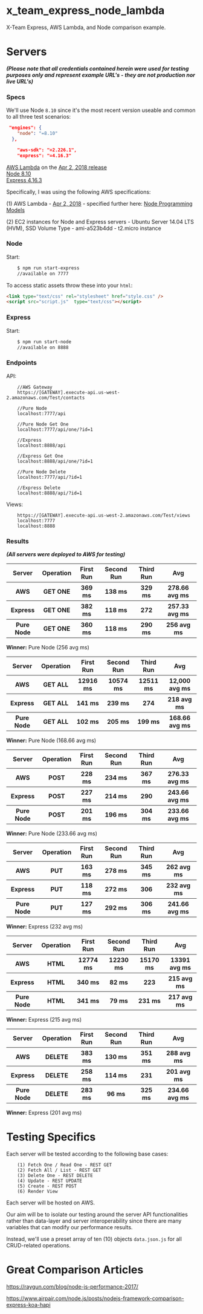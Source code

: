 # x_team_express_node_lambda

X-Team Express, AWS Lambda, and Node comparison example.

# Servers

***(Please note that all credentials contained herein were used for testing purposes only and represent example URL's - they are not production nor live URL's)***

### Specs

We'll use Node `8.10` since it's the most recent version useable and common to all three test scenarios:

```json
 "engines": {
    "node": "=8.10"
  },
```
```json
    "aws-sdk": "=2.226.1",
    "express": "=4.16.3"
```

<a href="https://docs.aws.amazon.com/lambda/latest/dg/programming-model.html">AWS Lambda</a> on the <a href="https://aws.amazon.com/about-aws/whats-new/2018/04/aws-lambda-supports-nodejs/">Apr 2, 2018 release</a>    
<a href="https://nodejs.org/en/download/releases/">Node 8.10</a>   
<a href="https://www.npmjs.com/package/express">Express 4.16.3</a>   

Specifically, I was using the following AWS specifications:

(1) AWS Lambda - <a href="https://aws.amazon.com/about-aws/whats-new/2018/04/aws-lambda-supports-nodejs/">Apr 2, 2018</a> - specified further here: <a href="https://docs.aws.amazon.com/lambda/latest/dg/programming-model.html">Node Programming Models</a>  

(2) EC2 instances for Node and Express servers - Ubuntu Server 14.04 LTS (HVM), SSD Volume Type - ami-a523b4dd - t2.micro instance  

### Node

Start:
```bash
    $ npm run start-express
    //available on 7777
```
To access static assets throw these into your `html`:
```html
<link type="text/css" rel="stylesheet" href="style.css" />
<script src="script.js"  type="text/css"></script>
```
### Express

Start:
```bash
    $ npm run start-node
    //available on 8888
```

### Endpoints

API:
```
    //AWS Gateway
    https://[GATEWAY].execute-api.us-west-2.amazonaws.com/Test/contacts

    //Pure Node
    localhost:7777/api

    //Pure Node Get One
    localhost:7777/api/one/?id=1

    //Express
    localhost:8888/api

    //Express Get One
    localhost:8888/api/one/?id=1

    //Pure Node Delete
    localhost:7777/api/?id=1

    //Express Delete
    localhost:8888/api/?id=1
```

Views:
```
    https://[GATEWAY].execute-api.us-west-2.amazonaws.com/Test/views
    localhost:7777
    localhost:8888
```

### Results

***(All servers were deployed to AWS for testing)***

<table>
    <thead>
        <tr>
            <th>Server</th>
            <th>Operation</th>
            <th>First Run</th>
            <th>Second Run</th>
            <th>Third Run</th>
            <th>Avg</th>
        </tr>
    </thead>
    <tbody>
        <tr>
            <th>AWS</th>
            <th>GET ONE</th>
            <th>369 ms</th>
            <th>138 ms</th>
            <th>329 ms</th>
            <th>278.66 avg ms</th>
        </tr>
        <tr>
            <th>Express</th>
            <th>GET ONE</th>
            <th>382 ms</th>
            <th>118 ms</th>
            <th>272</th>
            <th>257.33 avg ms</th>
         </tr>
         <tr>
             <th>Pure Node</th>
             <th>GET ONE</th>
             <th>360 ms</th>
             <th>118 ms</th>
             <th>290 ms</th>
             <th>256 avg ms</th>
         </tr>
    </tbody>
</table>

**Winner:** Pure Node (256 avg ms)

<table>
    <thead>
        <tr>
            <th>Server</th>
            <th>Operation</th>
            <th>First Run</th>
            <th>Second Run</th>
            <th>Third Run</th>
            <th>Avg</th>
        </tr>
    </thead>
    <tbody>
        <tr>
            <th>AWS</th>
            <th>GET ALL</th>
            <th>12916 ms</th>
            <th>10574 ms</th>
            <th>12511 ms</th>
            <th>12,000 avg ms</th>
        </tr>
        <tr>
            <th>Express</th>
            <th>GET ALL</th>
            <th>141 ms</th>
            <th>239 ms</th>
            <th>274</th>
            <th>218 avg ms</th>
         </tr>
         <tr>
             <th>Pure Node</th>
             <th>GET ALL</th>
             <th>102 ms</th>
             <th>205 ms</th>
             <th>199 ms</th>
             <th>168.66 avg ms</th>
         </tr>
    </tbody>
</table>

**Winner:** Pure Node (168.66 avg ms)

<table>
    <thead>
        <tr>
            <th>Server</th>
            <th>Operation</th>
            <th>First Run</th>
            <th>Second Run</th>
            <th>Third Run</th>
            <th>Avg</th>
        </tr>
    </thead>
    <tbody>
        <tr>
            <th>AWS</th>
            <th>POST</th>
            <th>228 ms</th>
            <th>234 ms</th>
            <th>367 ms</th>
            <th>276.33 avg ms</th>
        </tr>
        <tr>
            <th>Express</th>
            <th>POST</th>
            <th>227 ms</th>
            <th>214 ms</th>
            <th>290</th>
            <th>243.66 avg ms</th>
         </tr>
         <tr>
             <th>Pure Node</th>
             <th>POST</th>
             <th>201 ms</th>
             <th>196 ms</th>
             <th>304 ms</th>
             <th>233.66 avg ms</th>
         </tr>
    </tbody>
</table>

**Winner:** Pure Node (233.66 avg ms)

<table>
    <thead>
        <tr>
            <th>Server</th>
            <th>Operation</th>
            <th>First Run</th>
            <th>Second Run</th>
            <th>Third Run</th>
            <th>Avg</th>
        </tr>
    </thead>
    <tbody>
        <tr>
            <th>AWS</th>
            <th>PUT</th>
            <th>163 ms</th>
            <th>278 ms</th>
            <th>345 ms</th>
            <th>262 avg ms</th>
        </tr>
        <tr>
            <th>Express</th>
            <th>PUT</th>
            <th>118 ms</th>
            <th>272 ms</th>
            <th>306</th>
            <th>232 avg ms</th>
         </tr>
         <tr>
             <th>Pure Node</th>
             <th>PUT</th>
             <th>127 ms</th>
             <th>292 ms</th>
             <th>306 ms</th>
             <th>241.66 avg ms</th>
         </tr>
    </tbody>
</table>

**Winner:** Express (232 avg ms)

<table>
    <thead>
        <tr>
            <th>Server</th>
            <th>Operation</th>
            <th>First Run</th>
            <th>Second Run</th>
            <th>Third Run</th>
            <th>Avg</th>
        </tr>
    </thead>
    <tbody>
        <tr>
            <th>AWS</th>
            <th>HTML</th>
            <th>12774 ms</th>
            <th>12230 ms</th>
            <th>15170 ms</th>
            <th>13391 avg ms</th>
        </tr>
        <tr>
            <th>Express</th>
            <th>HTML</th>
            <th>340 ms</th>
            <th>82 ms</th>
            <th>223</th>
            <th>215 avg ms</th>
         </tr>
         <tr>
             <th>Pure Node</th>
             <th>HTML</th>
             <th>341 ms</th>
             <th>79 ms</th>
             <th>231 ms</th>
             <th>217 avg ms</th>
         </tr>
    </tbody>
</table>

**Winner:** Express (215 avg ms)

<table>
    <thead>
        <tr>
            <th>Server</th>
            <th>Operation</th>
            <th>First Run</th>
            <th>Second Run</th>
            <th>Third Run</th>
            <th>Avg</th>
        </tr>
    </thead>
    <tbody>
        <tr>
            <th>AWS</th>
            <th>DELETE</th>
            <th>383 ms</th>
            <th>130 ms</th>
            <th>351 ms</th>
            <th>288 avg ms</th>
        </tr>
        <tr>
            <th>Express</th>
            <th>DELETE</th>
            <th>258 ms</th>
            <th>114 ms</th>
            <th>231</th>
            <th>201 avg ms</th>
         </tr>
         <tr>
             <th>Pure Node</th>
             <th>DELETE</th>
             <th>283 ms</th>
             <th>96 ms</th>
             <th>325 ms</th>
             <th>234.66 avg ms</th>
         </tr>
    </tbody>
</table>

**Winner:** Express (201 avg ms)

# Testing Specifics

Each server will be tested according to the following base cases:
```
    (1) Fetch One / Read One - REST GET
    (2) Fetch All / List - REST GET
    (3) Delete One - REST DELETE
    (4) Update - REST UPDATE
    (5) Create - REST POST 
    (6) Render View
```

Each server will be hosted on AWS.

Our aim will be to isolate our testing around the server API functionalities rather than data-layer and server interoperability since there are many variables that can modify our performance results.

Instead, we'll use a preset array of ten (10) objects `data.json.js` for all CRUD-related operations.

# Great Comparison Articles

https://raygun.com/blog/node-js-performance-2017/

https://www.airpair.com/node.js/posts/nodejs-framework-comparison-express-koa-hapi
